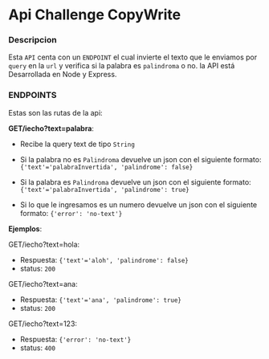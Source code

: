 # Api Challenge CopyWrite



### Descripcion

Esta `API` centa con un `ENDPOINT` el cual invierte el texto que le enviamos por `query` en la `url` y verifica si la palabra es `palindroma` o no. la API está Desarrollada en Node y Express.

### ENDPOINTS

Estas son las rutas de la api:

**GET/iecho?text=palabra**:

* Recibe la query text de tipo `String` 

* Si la palabra no es `Palindroma` devuelve un json con el siguiente formato: `{'text'='palabraInvertida', 'palindrome': false}`

* Si la palabra es `Palindroma` devuelve un json con el siguiente formato: `{'text'='palabraInvertida', 'palindrome': true}`

* Si lo que le ingresamos es un numero devuelve un json con el siguiente formato: `{'error': 'no-text'}`
 
 **Ejemplos**:

GET/iecho?text=hola:
* Respuesta: `{'text'='aloh', 'palindrome': false}`
* status: `200`

GET/iecho?text=ana:
* Respuesta: `{'text'='ana', 'palindrome': true}`
* status: `200`


GET/iecho?text=123:
* Respuesta: `{'error': 'no-text'}`
* status: `400`
